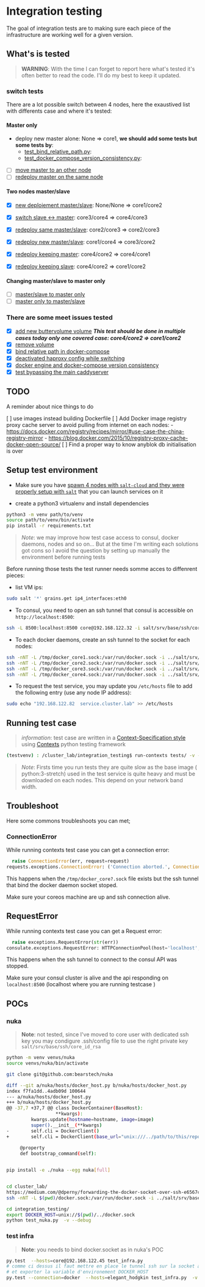 # Integration testing

The goal of integration tests are to making sure each piece of the
infrastructure are working well for a given version.

## What's is tested

> **WARNING**: With the time I can forget to report here what's tested it's
> often better to read the code. I'll do my best to keep it updated.

### switch tests

There are a lot possible switch between 4 nodes, here the exaustived list
with differents case and where it's tested:

#### Master only

- deploy new master alone: None => core1, **we should add some tests but
  some tests by**:
    - [test_bind_relative_path.py](tests/test_bind_relative_path.py):
    - [test_docker_compose_version_consistency.py](
      tests/test_docker_compose_version_consistency.py):
- [ ] [move master to an other node]()
- [ ] [redeploy master on the same node]()

#### Two nodes master/slave

- [x] [new deploiement master/slave](tests/test_new_service.py):
  None/None => core1/core2
- [x] [switch slave <-> master](tests/test_reverse_service.py):
  core3/core4 => core4/core3
- [x] [redeploy same master/slave](tests/test_redeploy_service.py):
  core2/core3 => core2/core3
- [x] [redeploy new master/slave](tests/test_move_new_master_slave_whitout_caddy.py):
  core1/core4 => core3/core2
- [x] [redeploy keeping master](tests/test_change_slave_same_master.py):
  core4/core2 => core4/core1
- [x] [redeploy keeping slave](tests/test_change_master_same_slave.py):
  core4/core2 => core1/core2


#### Changing master/slave to master only

- [ ] [master/slave to master only]()
- [ ] [master only to master/slave]()

### There are some meet issues tested

- [x] [add new buttervolume volume](tests/test_change_master_same_slave.py)
  ***This test should be done in multiple cases today only one
  covered case: core4/core2 => core1/core2***
- [x] [remove volume](tests/test_change_slave_same_master.py)
- [x] [bind relative path in docker-compose](tests/test_bind_relative_path.py)
- [x] [deactivated haproxy config while switching](
  tests/test_disable_hapx_config_while_maintenance_mode.py)
- [x] [docker engine and docker-compose version consistency](
  tests/test_bind_relative_path.py)
- [x] [test bypassing the main caddyserver](
  tests/test_move_new_master_slave_whitout_caddy.py)

## TODO

A reminder about nice things to do

[ ] use images instead building Dockerfile
[ ] Add Docker image registry proxy cache server to avoid pulling from internet
    on each nodes:
    - https://docs.docker.com/registry/recipes/mirror/#use-case-the-china-registry-mirror
    - https://blog.docker.com/2015/10/registry-proxy-cache-docker-open-source/
[ ] Find a proper way to know anyblok db initialisation is over

## Setup test environment

* Make sure you have [spawn 4 nodes with `salt-cloud` and they were properly
  setup with `salt`](../README.md) that you can launch services on it

* create a python3 virtualenv and install dependencies

```bash
python3 -m venv path/to/venv
source path/to/venv/bin/activate
pip install -r requirements.txt
```

> *Note*: we may improve how test case access to consul, docker daemons, nodes
> and so on... But at the time I'm writing each solutions got cons so
> I avoid the question by setting up manually the environment before running
> tests

Before running those tests the test runner needs somme acces to diffenrent
pieces:

* list VM ips:

```bash
sudo salt '*' grains.get ip4_interfaces:eth0
```

* To consul, you need to open an ssh tunnel that consul is accessible on
  ``http://localhost:8500``:

```bash
ssh -L 8500:localhost:8500 core@192.168.122.32 -i salt/srv/base/ssh/core_id_rsa
```

* To each docker daemons, create an ssh tunnel to the socket for each nodes:

```bash
ssh -nNT -L /tmp/docker_core1.sock:/var/run/docker.sock -i ../salt/srv/base/ssh/core_id_rsa core@192.168.122.193
ssh -nNT -L /tmp/docker_core2.sock:/var/run/docker.sock -i ../salt/srv/base/ssh/core_id_rsa core@192.168.122.27
ssh -nNT -L /tmp/docker_core3.sock:/var/run/docker.sock -i ../salt/srv/base/ssh/core_id_rsa core@192.168.122.32
ssh -nNT -L /tmp/docker_core4.sock:/var/run/docker.sock -i ../salt/srv/base/ssh/core_id_rsa core@192.168.122.82
```

* To request the test service, you may update you ``/etc/hosts`` file to add
  the following entry (use any node IP address):

```bash
sudo echo "192.168.122.82  service.cluster.lab" >> /etc/hosts
```


## Running test case

> *information*: test case are written in a [Context-Specification style](
> http://contexts.readthedocs.io/en/v0.11.2/#about) using [Contexts](
> http://contexts.readthedocs.io) python testing framework


```bash
(testvenv) : /cluster_lab/integration_testing$ run-contexts tests/ -v -s
```

> *Note*: Firsts time you run tests they are quite slow as the base image (
> python:3-stretch) used in the test service is quite heavy and must be
> downloaded on each nodes. This depend on your network band width.


## Troubleshoot

Here some commons troubleshoots you can met;

### ConnectionError

While running contexts test case you can get a connection error:

```python
  raise ConnectionError(err, request=request)
requests.exceptions.ConnectionError: ('Connection aborted.', ConnectionRefusedError(111, 'Connection refused'))
```
This happens when the ``/tmp/docker_core?.sock`` file exists but the ssh
tunnel that bind the docker daemon socket stoped.

Make sure your coreos machine are up and ssh connection alive.

## RequestError

While running contexts test case you can get a Request error:

```python
  raise exceptions.RequestError(str(err))
consulate.exceptions.RequestError: HTTPConnectionPool(host='localhost', port=8500): Max retries exceeded with url: /v1/kv/app/cluster_lab_test_service_without_caddyfile.89b06 (Caused by NewConnectionError('<urllib3.connection.HTTPConnection object at 0x7f52153cfba8>: Failed to establish a new connection: [Errno 111] Connection refused',))
```

This happens when the ssh tunnel to connect to the consul API was stopped.

Make sure your consul cluster is alive and the api responding on
``localhost:8500`` (localhost where you are running testcase
)


## POCs

### nuka

> **Note**: not tested, since I've moved to core user with dedicated ssh key
> you may condigure .ssh/config file to use the right private key
> ``salt/srv/base/ssh/core_id_rsa``

```bash
python -m venv venvs/nuka
source venvs/nuka/bin/activate

git clone git@github.com:bearstech/nuka

diff --git a/nuka/hosts/docker_host.py b/nuka/hosts/docker_host.py
index f7fa1dd..4adb09d 100644
--- a/nuka/hosts/docker_host.py
+++ b/nuka/hosts/docker_host.py
@@ -37,7 +37,7 @@ class DockerContainer(BaseHost):
                  **kwargs):
         kwargs.update(hostname=hostname, image=image)
         super().__init__(**kwargs)
-        self.cli = DockerClient()
+        self.cli = DockerClient(base_url="unix:///../path/to/this/repo/../cluster_lab/integration_testing/../docker.sock")
 
     @property
     def bootstrap_command(self):


pip install -e ./nuka --egg nuka[full]


cd cluster_lab/
https://medium.com/@dperny/forwarding-the-docker-socket-over-ssh-e6567cfab160
ssh -nNT -L $(pwd)/docker.sock:/var/run/docker.sock -i ../salt/srv/base/ssh/core_id_rsa core@192.168.122.45

cd integration_testing/
export DOCKER_HOST=unix://$(pwd)/../docker.sock
python test_nuka.py  -v --debug
```

### test infra

> **Note**: you needs to bind docker.socket as in nuka's POC

```bash
py.test  --hosts=core@192.168.122.45 test_infra.py 
# comme ci dessus il faut mettre en place le tunnel ssh sur la socket avant
# et exporter la variable d'environement DOCKER_HOST
py.test --connection=docker  --hosts=elegant_hodgkin test_infra.py  -v
```